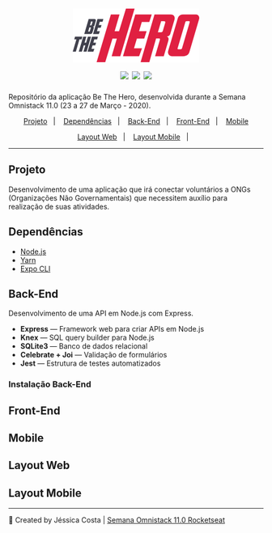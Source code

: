 <h1 align="center">
<img src="frontend/src/assets/logo.svg" width="250px" alt="Be The Hero" />
  <br />
  <img src="https://img.shields.io/badge/Front--end-ReactJS-blue" />
  <img src="https://img.shields.io/badge/Back--end-Node.js-green" />
  <img src="https://img.shields.io/badge/Mobile-React%20Native-%234287f5" />
<br />
</h1>

Repositório da aplicação Be The Hero, desenvolvida durante a Semana Omnistack 11.0 (23 a 27 de Março - 2020).

<p align="center">
  <a href="#projeto">Projeto</a>&nbsp;&nbsp;&nbsp;|&nbsp;&nbsp;&nbsp;
  <a href="#dependencias">Dependências</a>&nbsp;&nbsp;&nbsp;|&nbsp;&nbsp;&nbsp;
  <a href="#back-end">Back-End</a>&nbsp;&nbsp;&nbsp;|&nbsp;&nbsp;&nbsp;
  <a href="#front-end">Front-End</a>&nbsp;&nbsp;&nbsp;|&nbsp;&nbsp;&nbsp;
  <a href="#mobile">Mobile</a>
</p>
<p align="center">
  <a href="#preview-web">Layout Web</a>&nbsp;&nbsp;&nbsp;|&nbsp;&nbsp;&nbsp;
  <a href="#mobile">Layout Mobile</a>&nbsp;&nbsp;&nbsp;|&nbsp;&nbsp;&nbsp;
</p>


---
## Projeto

Desenvolvimento de uma aplicação que irá conectar voluntários a ONGs (Organizações Não Governamentais) que necessitem auxílio para realização de suas atividades.

## Dependências

- [Node.js](https://nodejs.org/en/)
- [Yarn](https://yarnpkg.com/pt-BR/docs/install)
- [Expo CLI](https://expo.io/tools#cli)

## Back-End

Desenvolvimento de uma API em Node.js com Express.
- **Express** — Framework web para criar APIs em Node.js
- **Knex** — SQL query builder para Node.js
- **SQLite3** — Banco de dados relacional
- **Celebrate + Joi** — Validação de formulários
- **Jest** — Estrutura de testes automatizados

### Instalação Back-End

## Front-End

## Mobile

## Layout Web

## Layout Mobile
---
:rocket: Created by Jéssica Costa | [Semana Omnistack 11.0 Rocketseat](https://rocketseat.com.br/)
